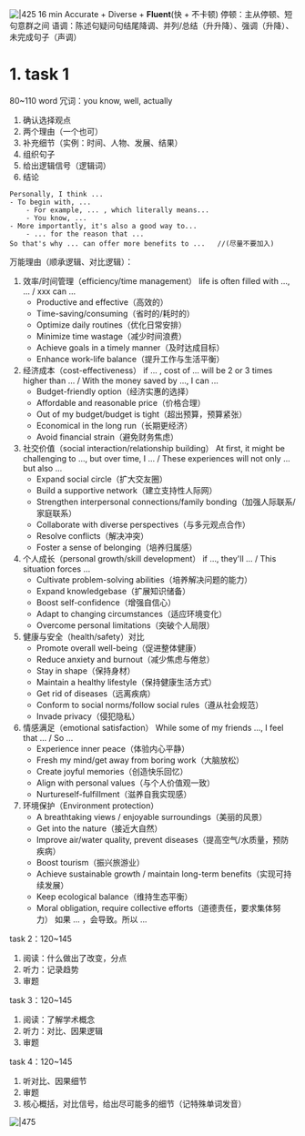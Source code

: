 ![|425](image/Pasted%20image%2020250927162203.png)
16 min
Accurate + Diverse + **Fluent**(快 + 不卡顿)
停顿：主从停顿、短句意群之间
语调：陈述句疑问句结尾降调、并列/总结（升升降）、强调（升降）、未完成句子（声调）
# 1. task 1
80~110 word
冗词：you know, well, actually
1. 确认选择观点
2. 两个理由（一个也可）
3. 补充细节（实例：时间、人物、发展、结果）
4. 组织句子
5. 给出逻辑信号（逻辑词）
6. 结论

```text
Personally, I think ...
- To begin with, ...
	- For example, ... , which literally means...
	- You know, ...
- More importantly, it's also a good way to...
	- ... for the reason that ...
So that's why ... can offer more benefits to ...   //(尽量不要加入)
```

万能理由（顺承逻辑、对比逻辑）：
1. 效率/时间管理（efficiency/time management）
	life is often filled with ..., ... / xxx can ...
	- Productive and effective（高效的）
	- Time-saving/consuming（省时的/耗时的）
	- Optimize daily routines（优化日常安排）
	- Minimize time wastage（减少时间浪费）
	- Achieve goals in a timely manner（及时达成目标）
	- Enhance work-life balance（提升工作与生活平衡）
2. 经济成本（cost-effectiveness）
	if ... , cost of ... will be 2 or 3 times higher than ... / With the money saved by ..., I can ...
	- Budget-friendly option（经济实惠的选择）
	- Affordable and reasonable price（价格合理）
	- Out of my budget/budget is tight（超出预算，预算紧张）
	- Economical in the long run（长期更经济）
	- Avoid financial strain（避免财务焦虑）
3. 社交价值（social interaction/relationship building）
	At first, it might be challenging to ..., but over time, I ... / These experiences will not only ... but also ...
	- Expand social circle（扩大交友圈）
	- Build a supportive network（建立支持性人际网）
	- Strengthen interpersonal connections/family bonding（加强人际联系/家庭联系）
	- Collaborate with diverse perspectives（与多元观点合作）
	- Resolve conflicts（解决冲突）
	- Foster a sense of belonging（培养归属感）
4. 个人成长（personal growth/skill development）
	if ..., they'll ... / This situation forces ...
	- Cultivate problem-solving abilities（培养解决问题的能力）
	- Expand knowledgebase（扩展知识储备）
	- Boost self-confidence（增强自信心）
	- Adapt to changing circumstances（适应环境变化）
	- Overcome personal limitations（突破个人局限）
5. 健康与安全（health/safety）对比
	- Promote overall well-being（促进整体健康）
	- Reduce anxiety and burnout（减少焦虑与倦怠）
	- Stay in shape（保持身材）
	- Maintain a healthy lifestyle（保持健康生活方式）
	- Get rid of diseases（远离疾病）
	- Conform to social norms/follow social rules（遵从社会规范）
	- Invade privacy（侵犯隐私）
6. 情感满足（emotional satisfaction）
	While some of my friends ..., I feel that ... / So ...
	- Experience inner peace（体验内心平静）
	- Fresh my mind/get away from boring work（大脑放松）
	- Create joyful memories（创造快乐回忆）
	- Align with personal values（与个人价值观一致）
	- Nurtureself-fulfillment（滋养自我实现感）
7. 环境保护（Environment protection）
	- A breathtaking views / enjoyable surroundings（美丽的风景）
	- Get into the nature（接近大自然）
	- Improve air/water quality, prevent diseases（提高空气/水质量，预防疾病）
	- Boost tourism（振兴旅游业）
	- Achieve sustainable growth / maintain long-term benefits（实现可持续发展）
	- Keep ecological balance（维持生态平衡）
	- Moral obligation, require collective efforts（道德责任，要求集体努力）
如果 ... ，会导致。所以 ...

task 2：120~145
1. 阅读：什么做出了改变，分点
2. 听力：记录趋势
3. 审题

task 3：120~145
1. 阅读：了解学术概念
2. 听力：对比、因果逻辑
3. 审题

task 4：120~145
1. 听对比、因果细节
2. 审题
3. 核心概括，对比信号，给出尽可能多的细节（记特殊单词发音）

![|475](image/Pasted%20image%2020250927210132.png)
